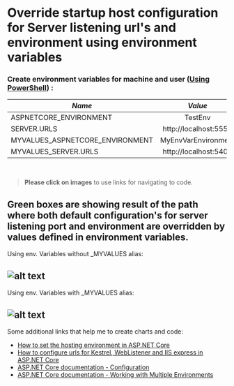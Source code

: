 # Override startup host configuration for Server listening url's and environment using environment variables

### Create environment variables for machine and user ([Using PowerShell](https://technet.microsoft.com/en-us/library/ff730964.aspx)) :

| *Name*                          | *Value*               |
| ------------------------------- |:---------------------:|
| ASPNETCORE_ENVIRONMENT          | TestEnv               |
| SERVER.URLS                     | http://localhost:5550 |
| MYVALUES_ASPNETCORE_ENVIRONMENT | MyEnvVarEnvironment   |
| MYVALUES_SERVER.URLS            | http://localhost:5400 |
</br>

>**Please click on images** to use links for navigating to code.

**Green boxes** are showing result of the path where both default configuration's for server listening port and environment are overridden by values defined in environment variables.
---
Using env. Variables without _MYVALUES alias:

![alt text](https://cdn.rawgit.com/AMatijevic/AspNetCore1.0_WorkOut/SetupServerUrlsAndDefaultEnvironment/CustomHostSetup/src/ServerUrlsAndEnvironment/Charts/Chart1.svg)
---
Using env. Variables with _MYVALUES alias:

![alt text](https://cdn.rawgit.com/AMatijevic/AspNetCore1.0_WorkOut/SetupServerUrlsAndDefaultEnvironment/CustomHostSetup/src/ServerUrlsAndEnvironment/Charts/Chart2.svg)
---
Some additional links that help me to create charts and code:

* [How to set the hosting environment in ASP.NET Core](http://andrewlock.net/how-to-set-the-hosting-environment-in-asp-net-core/)
* [How to configure urls for Kestrel, WebListener and IIS express in ASP.NET Core](http://andrewlock.net/configuring-urls-with-kestrel-iis-and-iis-express-with-asp-net-core/)
* [ASP.NET Core documentation - Configuration](https://docs.microsoft.com/en-us/aspnet/core/fundamentals/configuration)
* [ASP.NET Core documentation - Working with Multiple Environments](https://docs.microsoft.com/en-us/aspnet/core/fundamentals/environments)
